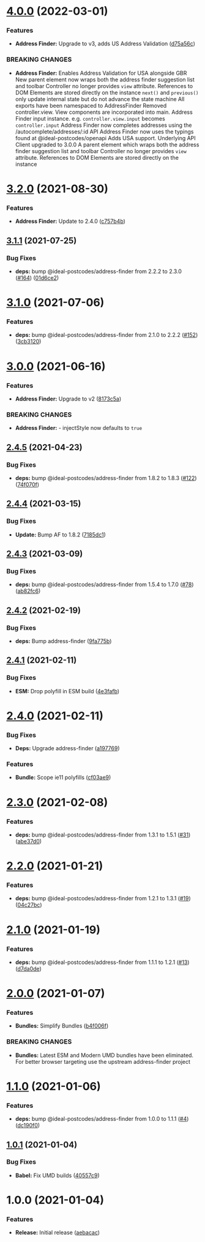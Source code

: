 # [4.0.0](https://github.com/ideal-postcodes/address-finder-bundled/compare/3.2.0...4.0.0) (2022-03-01)


### Features

* **Address Finder:** Upgrade to v3, adds US Address Validation ([d75a56c](https://github.com/ideal-postcodes/address-finder-bundled/commit/d75a56c088af35d987128422e20cb1c0b0d7d140))


### BREAKING CHANGES

* **Address Finder:** Enables Address Validation for USA alongside GBR
New parent element now wraps both the address finder suggestion list and toolbar
Controller no longer provides `view` attribute. References to DOM Elements are stored directly on the instance
`next()` and `previous()` only update internal state but do not advance the state machine
All exports have been namespaced to AddressFinder
Removed controller.view. View components are incorporated into main. Address Finder input instance. e.g. `controller.view.input` becomes `controller.input`
Address Finder now completes addresses using the /autocomplete/addresses/:id API
Address Finder now uses the typings found at @ideal-postcodes/openapi
Adds USA support. Underlying API Client upgraded to 3.0.0
A parent element which wraps both the address finder suggestion list and toolbar
Controller no longer provides `view` attribute. References to DOM Elements are stored directly on the instance

# [3.2.0](https://github.com/ideal-postcodes/address-finder-bundled/compare/3.1.1...3.2.0) (2021-08-30)


### Features

* **Address Finder:** Update to 2.4.0 ([c757b4b](https://github.com/ideal-postcodes/address-finder-bundled/commit/c757b4bc1e9b47430cab5664b11bd48643225fad))

## [3.1.1](https://github.com/ideal-postcodes/address-finder-bundled/compare/3.1.0...3.1.1) (2021-07-25)


### Bug Fixes

* **deps:** bump @ideal-postcodes/address-finder from 2.2.2 to 2.3.0 ([#164](https://github.com/ideal-postcodes/address-finder-bundled/issues/164)) ([01d6ce2](https://github.com/ideal-postcodes/address-finder-bundled/commit/01d6ce29203c59311aeb146ea90aa9d18d8adba9))

# [3.1.0](https://github.com/ideal-postcodes/address-finder-bundled/compare/3.0.0...3.1.0) (2021-07-06)


### Features

* **deps:** bump @ideal-postcodes/address-finder from 2.1.0 to 2.2.2 ([#152](https://github.com/ideal-postcodes/address-finder-bundled/issues/152)) ([3cb3120](https://github.com/ideal-postcodes/address-finder-bundled/commit/3cb31202b6a6a3158a8e509ba91be6c65781bcc1))

# [3.0.0](https://github.com/ideal-postcodes/address-finder-bundled/compare/2.4.5...3.0.0) (2021-06-16)


### Features

* **Address Finder:** Upgrade to v2 ([8173c5a](https://github.com/ideal-postcodes/address-finder-bundled/commit/8173c5a870c6caf64e683d0a29cf0948deacafe4))


### BREAKING CHANGES

* **Address Finder:** - injectStyle now defaults to `true`

## [2.4.5](https://github.com/ideal-postcodes/address-finder-bundled/compare/2.4.4...2.4.5) (2021-04-23)


### Bug Fixes

* **deps:** bump @ideal-postcodes/address-finder from 1.8.2 to 1.8.3 ([#122](https://github.com/ideal-postcodes/address-finder-bundled/issues/122)) ([74f070f](https://github.com/ideal-postcodes/address-finder-bundled/commit/74f070f5f772f2978d2ad1cde6888bdde2dc17e9))

## [2.4.4](https://github.com/ideal-postcodes/address-finder-bundled/compare/2.4.3...2.4.4) (2021-03-15)


### Bug Fixes

* **Update:** Bump AF to 1.8.2 ([7185dc1](https://github.com/ideal-postcodes/address-finder-bundled/commit/7185dc17b1e5f3612153d727a405170ff0b5704e))

## [2.4.3](https://github.com/ideal-postcodes/address-finder-bundled/compare/2.4.2...2.4.3) (2021-03-09)


### Bug Fixes

* **deps:** bump @ideal-postcodes/address-finder from 1.5.4 to 1.7.0 ([#78](https://github.com/ideal-postcodes/address-finder-bundled/issues/78)) ([ab82fc6](https://github.com/ideal-postcodes/address-finder-bundled/commit/ab82fc625862388db010032278409e3c32f5adf2))

## [2.4.2](https://github.com/ideal-postcodes/address-finder-bundled/compare/2.4.1...2.4.2) (2021-02-19)


### Bug Fixes

* **deps:** Bump address-finder ([9fa775b](https://github.com/ideal-postcodes/address-finder-bundled/commit/9fa775b2afe019609737b765885e259f697ebb1d))

## [2.4.1](https://github.com/ideal-postcodes/address-finder-bundled/compare/2.4.0...2.4.1) (2021-02-11)


### Bug Fixes

* **ESM:** Drop polyfill in ESM build ([4e3fafb](https://github.com/ideal-postcodes/address-finder-bundled/commit/4e3fafb0c7e4a323aa97c08ec61712f0624628e3))

# [2.4.0](https://github.com/ideal-postcodes/address-finder-bundled/compare/2.3.0...2.4.0) (2021-02-11)


### Bug Fixes

* **Deps:** Upgrade address-finder ([a197769](https://github.com/ideal-postcodes/address-finder-bundled/commit/a19776927043279e0f0a953a86bf56c7ba5dfa09))


### Features

* **Bundle:** Scope ie11 polyfills ([cf03ae9](https://github.com/ideal-postcodes/address-finder-bundled/commit/cf03ae99ea0459bba469ff8f26aa42803b9a5efb))

# [2.3.0](https://github.com/ideal-postcodes/address-finder-bundled/compare/2.2.0...2.3.0) (2021-02-08)


### Features

* **deps:** bump @ideal-postcodes/address-finder from 1.3.1 to 1.5.1 ([#31](https://github.com/ideal-postcodes/address-finder-bundled/issues/31)) ([abe37d0](https://github.com/ideal-postcodes/address-finder-bundled/commit/abe37d049a73e095ed3014371bc62a254e91ab44))

# [2.2.0](https://github.com/ideal-postcodes/address-finder-bundled/compare/2.1.0...2.2.0) (2021-01-21)


### Features

* **deps:** bump @ideal-postcodes/address-finder from 1.2.1 to 1.3.1 ([#19](https://github.com/ideal-postcodes/address-finder-bundled/issues/19)) ([04c27bc](https://github.com/ideal-postcodes/address-finder-bundled/commit/04c27bc517c49a39011e2b4973bbda5ee7849317))

# [2.1.0](https://github.com/ideal-postcodes/address-finder-bundled/compare/2.0.0...2.1.0) (2021-01-19)


### Features

* **deps:** bump @ideal-postcodes/address-finder from 1.1.1 to 1.2.1 ([#13](https://github.com/ideal-postcodes/address-finder-bundled/issues/13)) ([d7da0de](https://github.com/ideal-postcodes/address-finder-bundled/commit/d7da0de1d27b7b6f60364ea7022caf617089c2f5))

# [2.0.0](https://github.com/ideal-postcodes/address-finder-bundled/compare/1.1.0...2.0.0) (2021-01-07)


### Features

* **Bundles:** Simplify Bundles ([b4f006f](https://github.com/ideal-postcodes/address-finder-bundled/commit/b4f006f70535a897366bceb14ec18039f3cf916c))


### BREAKING CHANGES

* **Bundles:** Latest ESM and Modern UMD bundles have been eliminated.
For better browser targeting use the upstream address-finder project

# [1.1.0](https://github.com/ideal-postcodes/address-finder-bundled/compare/1.0.1...1.1.0) (2021-01-06)


### Features

* **deps:** bump @ideal-postcodes/address-finder from 1.0.0 to 1.1.1 ([#4](https://github.com/ideal-postcodes/address-finder-bundled/issues/4)) ([dc190f0](https://github.com/ideal-postcodes/address-finder-bundled/commit/dc190f04a9bfc9eb465ed8bdb03a171298fa3673))

## [1.0.1](https://github.com/ideal-postcodes/address-finder-bundled/compare/1.0.0...1.0.1) (2021-01-04)


### Bug Fixes

* **Babel:** Fix UMD builds ([40557c9](https://github.com/ideal-postcodes/address-finder-bundled/commit/40557c92a45d36d73f8da2d3f430d82edddec344))

# 1.0.0 (2021-01-04)


### Features

* **Release:** Initial release ([aebacac](https://github.com/ideal-postcodes/address-finder-bundled/commit/aebacac6cc4742e914629573eea97a77bcfbfada))
